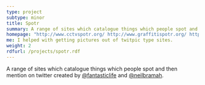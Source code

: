 ```yaml
---
type: project
subtype: minor
title: Spotr
summary: A range of sites which catalogue things which people spot and then mention on twitter created by @fantasticlife and @neilbramah.  I helped them with getting pictures out of twitpic type sites.
homepage: "http://www.cctvspotr.org/ http://www.graffitispotr.org/ http://www.beerspotr.org/"
me: I helped with getting pictures out of twitpic type sites.
weight: 2
rdfurl: /projects/spotr.rdf
---
```

A range of sites which catalogue things which people spot and then mention on twitter created by [@fantasticlife](http://twitter.com/fantasticlife) and [@neilbramah](http://twitter.com/neilbramah).